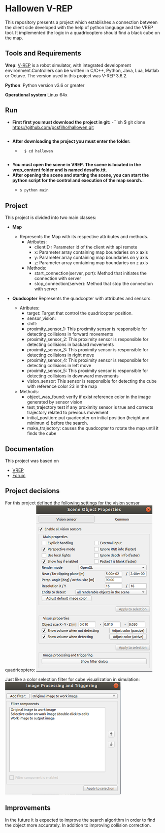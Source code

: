 # Hallowen V-REP
This repository presents a project which establishes a connection between the client side developed with the help of python language and the VREP tool. It implemented the logic in a quadricoptero should find a black cube on the map.

## Tools and Requirements

**Vrep**:
[V-REP](http://www.coppeliarobotics.com/) is a robot simulator, with integrated development environment.Controllers can be written in C/C++, Python, Java, Lua, Matlab or Octave. The version used in this project was V-REP 3.6.2.

**Python**:
Python version v3.6 or greater 

**Operational system**
Linux 64x

## Run
- **First first you must download the project in git:**
  -```sh
    $ git clone https://github.com/pcsfilho/hallowen.git
    ```
- **After downloading the project you must enter the folder:**
    - ```sh
        $ cd hallowen
    ```

- **You must open the scene in VREP. The scene is located in the vrep_content folder and is named desafio.ttt.**
- **After opening the scene and starting the scene, you can start the python script for the control and execution of the map search.**:
    -   ```sh
        $ python main
        ```

## Project
This project is divided into two main classes:
- **Map**
    - Represents the Map with its respective attributes and methods.
        - Atributes:
            - clientID : Parameter id of the client with api remote
            - x: Parameter array containing map boundaries on x axis
            - y: Parameter array containing map boundaries on y axis
            - z: Parameter array containing map boundaries on z axis
        - Methods:
            - start_connection(server, port): Method that initiates the connection with server
            - stop_connection(server): Method that stop the connection with server
        


- **Quadcopter**
Represents the quadcopter with attributes and sensors.
    - Atributes:
        - target: Target that control the quadricopter position.
        - sensor_vision:
        - shift:
        - proximity_sensor_1: This proximity sensor is responsible for detecting collisions in forward movements
        - proximity_sensor_2: This proximity sensor is responsible for detecting collisions in backard movements
        - proximity_sensor_3: This proximity sensor is responsible for detecting collisions in right move
        - proximity_sensor_4: This proximity sensor is responsible for detecting collisions in left move
        - proximity_sensor_5: This proximity sensor is responsible for detecting collisions in downward movements
        - vision_sensor: This sensor is responsible for detecting the cube with reference color 23 in the map
    - Methods:
        - object_was_found: verify if exist reference color in the image generated by sensor vision
        - test_trajectory test if any proximity sensor is true and corrects trajectory related to previous movement
        - initial_position: put quadcopter on initial position (height and minimun x) before the search.
        - make_trajectory: causes the quadcopter to rotate the map until it finds the cube

## Documentation
This project was based on
- [VREP](http://www.coppeliarobotics.com/helpFiles/)
- [Forum](http://www.forum.coppeliarobotics.com)

## Project decisions
For this project defined the following settings for the vision sensor quadricoptero:
![Optional Text](https://github.com/pcsfilho/hallowen/blob/master/img/pespective.png)

Just like a color selection filter for cube visualization in simulation:
![Optional Text](https://github.com/pcsfilho/hallowen/blob/master/img/filter.png)

## Improvements
In the future it is expected to improve the search algorithm in order to find the object more accurately.
In addition to improving collision correction.